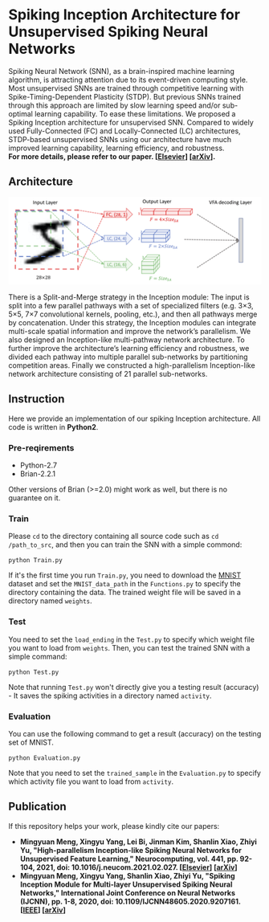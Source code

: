 # Spiking Inception Architecture for Unsupervised Spiking Neural Networks
Spiking Neural Network (SNN), as a brain-inspired machine learning algorithm, is attracting attention due to its 
event-driven computing style. Most unsupervised SNNs are trained through competitive learning with Spike-Timing-Dependent Plasticity (STDP). 
But previous SNNs trained through this approach are limited by slow learning speed and/or sub-optimal learning capability.
To ease these limitations. We proposed a Spiking Inception architecture for unsupervised SNN. 
Compared to widely used Fully-Connected (FC) and Locally-Connected (LC) architectures, STDP-based unsupervised SNNs using our architecture
have much improved learning capability, learning efficiency, and robustness.  
**For more details, please refer to our paper. [[Elsevier](https://www.sciencedirect.com/science/article/abs/pii/S0925231221002733)] [[arXiv](https://arxiv.org/abs/2001.01680)].**

## Architecture
![architecture](https://github.com/MungoMeng/Spiking-Inception/blob/master/Figure/architecture.png)

There is a Split-and-Merge strategy in the Inception module: 
The input is split into a few parallel pathways with a set of specialized filters (e.g. 3×3, 5×5, 7×7 convolutional kernels, pooling, etc.), 
and then all pathways merge by concatenation. Under this strategy, the Inception modules can integrate multi-scale spatial information 
and improve the network’s parallelism. We also designed an Inception-like multi-pathway network architecture. 
To further improve the architecture’s learning efficiency and robustness, we divided each pathway into multiple parallel 
sub-networks by partitioning competition areas. Finally we constructed a high-parallelism Inception-like network architecture
consisting of 21 parallel sub-networks.   

## Instruction
Here we provide an implementation of our spiking Inception architecture. All code is written in **Python2**.

### Pre-reqirements
* Python-2.7
* Brian-2.2.1

Other versions of Brian (>=2.0) might work as well, but there is no guarantee on it.

### Train
Please `cd` to the directory containing all source code  such as `cd /path_to_src`, and then you can train the SNN with a simple commond:  
```
python Train.py
```
If it's the first time you run `Train.py`, you need to download the [MNIST](http://yann.lecun.com/exdb/mnist/) dataset
and set the `MNIST_data_path` in the `Functions.py` to specify the directory containing the data. 
The trained weight file will be saved in a directory named `weights`.

### Test
You need to set the `load_ending` in the `Test.py` to specify which weight file you want to load from `weights`. 
Then, you can test the trained SNN with a simple command:  
```
python Test.py
```
Note that running `Test.py` won't directly give you a testing result (accuracy) - It saves the spiking activities in a directory named `activity`.

### Evaluation
You can use the following command to get a result (accuracy) on the testing set of MNIST.
```
python Evaluation.py
```
Note that you need to set the `trained_sample` in the `Evaluation.py` to specify which activity file you want to load from `activity`.

## Publication
If this repository helps your work, please kindly cite our papers:
* **Mingyuan Meng, Xingyu Yang, Lei Bi, Jinman Kim, Shanlin Xiao, Zhiyi Yu, "High-parallelism Inception-like Spiking Neural Networks for Unsupervised Feature Learning," Neurocomputing, vol. 441, pp. 92-104, 2021, doi: 10.1016/j.neucom.2021.02.027. [[Elsevier](https://www.sciencedirect.com/science/article/abs/pii/S0925231221002733)] [[arXiv](https://arxiv.org/abs/2001.01680)]**
* **Mingyuan Meng, Xingyu Yang, Shanlin Xiao, Zhiyi Yu, "Spiking Inception Module for Multi-layer Unsupervised Spiking Neural Networks," International Joint Conference on Neural Networks (IJCNN), pp. 1-8, 2020, doi: 10.1109/IJCNN48605.2020.9207161. [[IEEE](https://ieeexplore.ieee.org/document/9207161)] [[arXiv](https://arxiv.org/abs/2001.10696)]**
